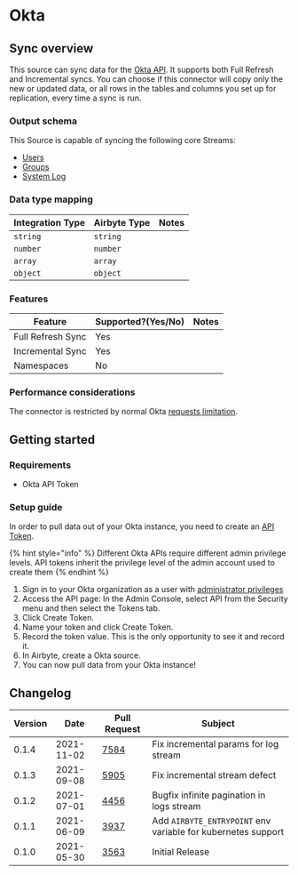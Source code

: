 # Okta

## Sync overview

This source can sync data for the [Okta API](https://developer.okta.com/docs/reference/). It supports both Full Refresh and Incremental syncs. You can choose if this connector will copy only the new or updated data, or all rows in the tables and columns you set up for replication, every time a sync is run.

### Output schema

This Source is capable of syncing the following core Streams:

* [Users](https://developer.okta.com/docs/reference/api/users/#list-users)
* [Groups](https://developer.okta.com/docs/reference/api/groups/#list-groups)
* [System Log](https://developer.okta.com/docs/reference/api/system-log/#get-started)

### Data type mapping

| Integration Type | Airbyte Type | Notes |
| ---------------- | ------------ | ----- |
| `string`         | `string`     |       |
| `number`         | `number`     |       |
| `array`          | `array`      |       |
| `object`         | `object`     |       |

### Features

| Feature           | Supported?(Yes/No) | Notes |
| ----------------- | ------------------ | ----- |
| Full Refresh Sync | Yes                |       |
| Incremental Sync  | Yes                |       |
| Namespaces        | No                 |       |

### Performance considerations

The connector is restricted by normal Okta [requests limitation](https://developer.okta.com/docs/reference/rate-limits/).

## Getting started

### Requirements

* Okta API Token

### Setup guide

In order to pull data out of your Okta instance, you need to create an [API Token](https://developer.okta.com/docs/guides/create-an-api-token/overview/).

{% hint style="info" %}
Different Okta APIs require different admin privilege levels. API tokens inherit the privilege level of the admin account used to create them
{% endhint %}

1. Sign in to your Okta organization as a user with [administrator privileges](https://help.okta.com/en/prod/okta\_help\_CSH.htm#ext\_Security\_Administrators)
2. Access the API page: In the Admin Console, select API from the Security menu and then select the Tokens tab.
3. Click Create Token.
4. Name your token and click Create Token.
5. Record the token value. This is the only opportunity to see it and record it.
6. In Airbyte, create a Okta source.
7. You can now pull data from your Okta instance!

## Changelog

| Version | Date       | Pull Request                                           | Subject                                                      |
| ------- | ---------- | ------------------------------------------------------ | ------------------------------------------------------------ |
| 0.1.4   | 2021-11-02 | [7584](https://github.com/airbytehq/airbyte/pull/7584) | Fix incremental params for log stream                        |
| 0.1.3   | 2021-09-08 | [5905](https://github.com/airbytehq/airbyte/pull/5905) | Fix incremental stream defect                                |
| 0.1.2   | 2021-07-01 | [4456](https://github.com/airbytehq/airbyte/pull/4456) | Bugfix infinite pagination in logs stream                    |
| 0.1.1   | 2021-06-09 | [3937](https://github.com/airbytehq/airbyte/pull/3973) | Add `AIRBYTE_ENTRYPOINT` env variable for kubernetes support |
| 0.1.0   | 2021-05-30 | [3563](https://github.com/airbytehq/airbyte/pull/3563) | Initial Release                                              |

